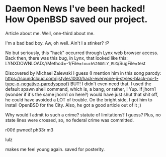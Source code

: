 # Daemon News I've been hacked! How OpenBSD saved our project.
 Article about me. Well, one-third about me.

I'm a bad bad boy.
Aw, oh well.
Ain't I a stinker? :P

No but seriously, this "hack" occurred through Lynx web browser access.
Back then, there was this bug, in Lynx, that looked like this:
LYNXDOWNLOAD://Method=-1/File=`touch%20UGLY_BUG`/SugFile=test

Discovered by Michael Zalewski I guess (I mention him in this song parody: https://soundcloud.com/jjstyles1000/hack-everyone-jj-styles-black-no-1-type-o-negative-parodyspoof)
BUT! I didn't even need that. I used the default spawn shell command, which is, a bang, or rather, !
Yup. If jhorn1 (wonder if it's the same jhorn1 on here?) would have just shut that shit off, he could have avoided a LOT of trouble.
On the bright side, I got him to install OpenBSD for the City. Also, he got a good article out of it ;)

Why would I admit to such a crime? statute of limitations? I guess? Plus, no state lines were crossed, so, no federal crime was committed.

r00t! pwned! ph33r m3

lulz

makes me feel young again. saved for posterity.